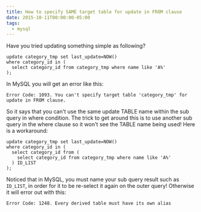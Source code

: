 ```yaml
---
title: How to specify SAME target table for update in FROM clause
date: 2015-10-11T00:00:00-05:00
tags:
  - mysql
---
```

Have you tried updating something simple as following?

```
update category_tmp set last_update=NOW() 
where category_id in (
  select category_id from category_tmp where name like 'A%'
);
```

In MySQL you will get an error like this:

```
Error Code: 1093. You can't specify target table 'category_tmp' for update in FROM clause.
```

So it says that you can't use the same update TABLE name within the sub query in where condition. The trick to get around this is to use another sub query in the where clause so it won't see the TABLE name being used! Here is a workaround:

```
update category_tmp set last_update=NOW() 
where category_id in (
  select category_id from (
    select category_id from category_tmp where name like 'A%'
  ) ID_LIST
);
```

Noticed that in MySQL, you must name your sub query result such as `ID_LIST`, in order for it to be re-select it again on the outer query! Otherwise it will error out with this:

```
Error Code: 1248. Every derived table must have its own alias
```
